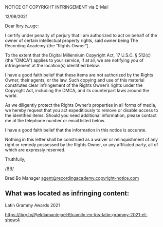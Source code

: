 NOTICE OF COPYRIGHT INFRINGEMENT via E-Mail

12/08/2021

Dear lbry.tv_ugc:

I certify under penalty of perjury that I am authorized to act on behalf of the owner of certain intellectual property rights, said owner being The Recording Academy (the “Rights Owner”).

To the extent that the Digital Millennium Copyright Act, 17 U.S.C. § 512(c) (the "DMCA") applies to your service, if at all, we are notifying you of infringement at the location(s) identified below.

I have a good faith belief that these items are not authorized by the Rights Owner, their agents, or the law. Such copying and use of this material constitutes clear infringement of the Rights Owner’s rights under the Copyright Act, including the DMCA, and its counterpart laws around the world.

As we diligently protect the Rights Owner’s properties in all forms of media, we hereby request that you act expeditiously to remove or disable access to the identified items. Should you need additional information, please contact me at the telephone number or email listed below.

I have a good faith belief that the information in this notice is accurate.

Nothing in this letter shall be construed as a waiver or relinquishment of any right or remedy possessed by the Rights Owner, or any affiliated party, all of which are expressly reserved.

Truthfully,

/BB/

Brad Bo
Manager
<personal information redacted>
agent@recordingacademy.copyright-notice.com

What was located as infringing content:
--------------------------------------------------

Latin Grammy Awards 2021

https://lbry.tv/@eldiamantejoel:9/camilo-en-los-latin-grammy-2021-el-show:4
